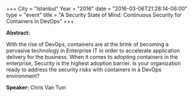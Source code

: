 +++
City = "Istanbul"
Year = "2016"
date = "2016-03-06T21:28:14-06:00"
type = "event"
title = "A Security State of Mind: Continuous Security for Containers in DevOps"
+++

**Abstract:**

With the rise of DevOps, containers are at the brink of becoming a pervasive technology in Enterprise IT in order to accelerate application delivery for the business.  When it comes to adopting containers in the enterprise, Security is the highest adoption barrier.  Is your organization ready to address the security risks with containers in a DevOps environment?

**Speaker:**
Chris Van Tuin

